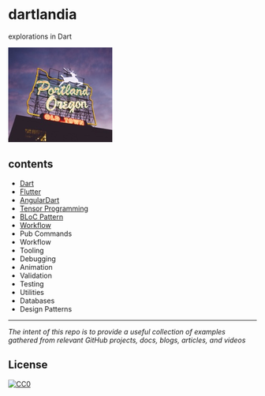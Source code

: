 # dartlandia
explorations in Dart

![](./img/dartland.jpg)

## contents

- [Dart](dart)
- [Flutter](flutter)
- [AngularDart](angular-dart)
- [Tensor Programming](tensor)
- [BLoC Pattern](bloc)
- [Workflow](workflow)
- Pub Commands
- Workflow
- Tooling
- Debugging
- Animation
- Validation
- Testing
- Utilities
- Databases
- Design Patterns

---
_The intent of this repo is to provide a useful collection of examples gathered from relevant GitHub projects, docs, blogs, articles, and videos_

## License

[![CC0](https://i.creativecommons.org/p/zero/1.0/88x31.png)](https://creativecommons.org/publicdomain/zero/1.0/)